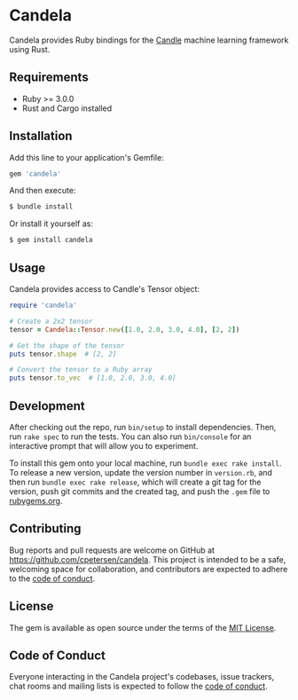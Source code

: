 # Candela

Candela provides Ruby bindings for the [Candle](https://github.com/huggingface/candle) machine learning framework using Rust.

## Requirements

- Ruby >= 3.0.0
- Rust and Cargo installed

## Installation

Add this line to your application's Gemfile:

```ruby
gem 'candela'
```

And then execute:

```bash
$ bundle install
```

Or install it yourself as:

```bash
$ gem install candela
```

## Usage

Candela provides access to Candle's Tensor object:

```ruby
require 'candela'

# Create a 2x2 tensor
tensor = Candela::Tensor.new([1.0, 2.0, 3.0, 4.0], [2, 2])

# Get the shape of the tensor
puts tensor.shape  # [2, 2]

# Convert the tensor to a Ruby array
puts tensor.to_vec  # [1.0, 2.0, 3.0, 4.0]
```

## Development

After checking out the repo, run `bin/setup` to install dependencies. Then, run `rake spec` to run the tests. You can also run `bin/console` for an interactive prompt that will allow you to experiment.

To install this gem onto your local machine, run `bundle exec rake install`. To release a new version, update the version number in `version.rb`, and then run `bundle exec rake release`, which will create a git tag for the version, push git commits and the created tag, and push the `.gem` file to [rubygems.org](https://rubygems.org).

## Contributing

Bug reports and pull requests are welcome on GitHub at https://github.com/cpetersen/candela. This project is intended to be a safe, welcoming space for collaboration, and contributors are expected to adhere to the [code of conduct](https://github.com/cpetersen/candela/blob/main/CODE_OF_CONDUCT.md).

## License

The gem is available as open source under the terms of the [MIT License](https://opensource.org/licenses/MIT).

## Code of Conduct

Everyone interacting in the Candela project's codebases, issue trackers, chat rooms and mailing lists is expected to follow the [code of conduct](https://github.com/cpetersen/candela/blob/main/CODE_OF_CONDUCT.md).
